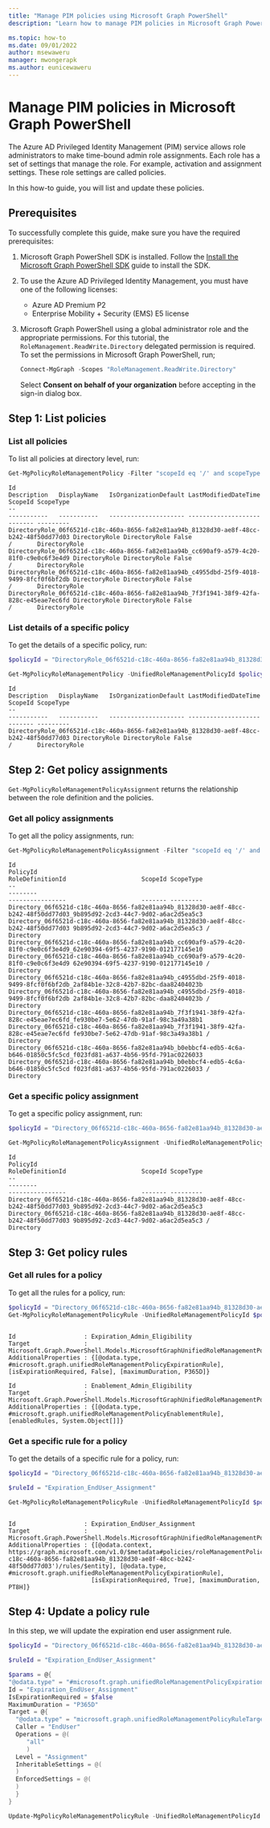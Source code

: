 ```yaml
---
title: "Manage PIM policies using Microsoft Graph PowerShell"
description: "Learn how to manage PIM policies in Microsoft Graph PowerShell"

ms.topic: how-to
ms.date: 09/01/2022
author: msewaweru
manager: mwongerapk
ms.author: eunicewaweru
---
```


# Manage PIM policies in Microsoft Graph PowerShell

The Azure AD Privileged Identity Management (PIM) service allows role administrators to make time-bound admin role assignments. Each role has a set of settings that manage the role. For example, activation and assignment settings. These role settings are called policies.

In this how-to guide, you will list and update these policies.

## Prerequisites

To successfully complete this guide, make sure you have the required prerequisites:

1. Microsoft Graph PowerShell SDK is installed. Follow the [Install the Microsoft Graph PowerShell SDK](installation.md) guide to install the SDK.  
1. To use the Azure AD Privileged Identity Management, you must have one of the following licenses:
    - Azure AD Premium P2
    - Enterprise Mobility + Security (EMS) E5 license
1. Microsoft Graph PowerShell using a global administrator role and the appropriate permissions. For this tutorial, the `RoleManagement.ReadWrite.Directory` delegated permission is required. To set the permissions in Microsoft Graph PowerShell, run;

    ```powershell
    Connect-MgGraph -Scopes "RoleManagement.ReadWrite.Directory"
    ```

    Select **Consent on behalf of your organization** before accepting in the sign-in dialog box.

## Step 1: List policies

### List all policies

To list all policies at directory level, run:

```powershell
Get-MgPolicyRoleManagementPolicy -Filter "scopeId eq '/' and scopeType eq 'DirectoryRole'"
```

```Output
Id                                                                                      Description   DisplayName   IsOrganizationDefault LastModifiedDateTime ScopeId ScopeType
--                                                                                      -----------   -----------   --------------------- -------------------- ------- ---------
DirectoryRole_06f6521d-c18c-460a-8656-fa82e81aa94b_81328d30-ae8f-48cc-b242-48f50dd77d03 DirectoryRole DirectoryRole False                                      /       DirectoryRole
DirectoryRole_06f6521d-c18c-460a-8656-fa82e81aa94b_cc690af9-a579-4c20-81f0-c9e0c6f3e4d9 DirectoryRole DirectoryRole False                                      /       DirectoryRole
DirectoryRole_06f6521d-c18c-460a-8656-fa82e81aa94b_c4955dbd-25f9-4018-9499-8fcf0f6bf2db DirectoryRole DirectoryRole False                                      /       DirectoryRole
DirectoryRole_06f6521d-c18c-460a-8656-fa82e81aa94b_7f3f1941-38f9-42fa-828c-e45eae7ec6fd DirectoryRole DirectoryRole False                                      /       DirectoryRole
```

### List details of a specific policy

To get the details of a specific policy, run:

```powershell
$policyId = "DirectoryRole_06f6521d-c18c-460a-8656-fa82e81aa94b_81328d30-ae8f-48cc-b242-48f50dd77d03"

Get-MgPolicyRoleManagementPolicy -UnifiedRoleManagementPolicyId $policyId 
```

```Output
Id                                                                                      Description   DisplayName   IsOrganizationDefault LastModifiedDateTime ScopeId ScopeType
--                                                                                      -----------   -----------   --------------------- -------------------- ------- ---------
DirectoryRole_06f6521d-c18c-460a-8656-fa82e81aa94b_81328d30-ae8f-48cc-b242-48f50dd77d03 DirectoryRole DirectoryRole False                                      /       DirectoryRole
```

## Step 2: Get policy assignments

`Get-MgPolicyRoleManagementPolicyAssignment` returns the relationship between the role definition and the policies.

### Get all policy assignments

To get all the policy assignments, run:

```powershell
Get-MgPolicyRoleManagementPolicyAssignment -Filter "scopeId eq '/' and scopeType eq 'Directory'"
```

```Output
Id                                                                                                                       PolicyId                                                                            RoleDefinitionId                     ScopeId ScopeType
--                                                                                                                       --------                                                                            ----------------                     ------- ---------
Directory_06f6521d-c18c-460a-8656-fa82e81aa94b_81328d30-ae8f-48cc-b242-48f50dd77d03_9b895d92-2cd3-44c7-9d02-a6ac2d5ea5c3 Directory_06f6521d-c18c-460a-8656-fa82e81aa94b_81328d30-ae8f-48cc-b242-48f50dd77d03 9b895d92-2cd3-44c7-9d02-a6ac2d5ea5c3 /       Directory
Directory_06f6521d-c18c-460a-8656-fa82e81aa94b_cc690af9-a579-4c20-81f0-c9e0c6f3e4d9_62e90394-69f5-4237-9190-012177145e10 Directory_06f6521d-c18c-460a-8656-fa82e81aa94b_cc690af9-a579-4c20-81f0-c9e0c6f3e4d9 62e90394-69f5-4237-9190-012177145e10 /       Directory
Directory_06f6521d-c18c-460a-8656-fa82e81aa94b_c4955dbd-25f9-4018-9499-8fcf0f6bf2db_2af84b1e-32c8-42b7-82bc-daa82404023b Directory_06f6521d-c18c-460a-8656-fa82e81aa94b_c4955dbd-25f9-4018-9499-8fcf0f6bf2db 2af84b1e-32c8-42b7-82bc-daa82404023b /       Directory
Directory_06f6521d-c18c-460a-8656-fa82e81aa94b_7f3f1941-38f9-42fa-828c-e45eae7ec6fd_fe930be7-5e62-47db-91af-98c3a49a38b1 Directory_06f6521d-c18c-460a-8656-fa82e81aa94b_7f3f1941-38f9-42fa-828c-e45eae7ec6fd fe930be7-5e62-47db-91af-98c3a49a38b1 /       Directory
Directory_06f6521d-c18c-460a-8656-fa82e81aa94b_b0ebbcf4-edb5-4c6a-b646-01850c5fc5cd_f023fd81-a637-4b56-95fd-791ac0226033 Directory_06f6521d-c18c-460a-8656-fa82e81aa94b_b0ebbcf4-edb5-4c6a-b646-01850c5fc5cd f023fd81-a637-4b56-95fd-791ac0226033 /       Directory
```

### Get a specific policy assignment

To get a specific policy assignment, run:

```powershell
$policyId = "Directory_06f6521d-c18c-460a-8656-fa82e81aa94b_81328d30-ae8f-48cc-b242-48f50dd77d03_9b895d92-2cd3-44c7-9d02-a6ac2d5ea5c3"

Get-MgPolicyRoleManagementPolicyAssignment -UnifiedRoleManagementPolicyAssignmentId $policyId
```

```Output
Id                                                                                                                       PolicyId                                                                            RoleDefinitionId                     ScopeId ScopeType
--                                                                                                                       --------                                                                            ----------------                     ------- ---------
Directory_06f6521d-c18c-460a-8656-fa82e81aa94b_81328d30-ae8f-48cc-b242-48f50dd77d03_9b895d92-2cd3-44c7-9d02-a6ac2d5ea5c3 Directory_06f6521d-c18c-460a-8656-fa82e81aa94b_81328d30-ae8f-48cc-b242-48f50dd77d03 9b895d92-2cd3-44c7-9d02-a6ac2d5ea5c3 /       Directory
```

## Step 3: Get policy rules

### Get all rules for a policy

To get all the rules for a policy, run:

```powershell
$policyId = "Directory_06f6521d-c18c-460a-8656-fa82e81aa94b_81328d30-ae8f-48cc-b242-48f50dd77d03"
Get-MgPolicyRoleManagementPolicyRule -UnifiedRoleManagementPolicyId $policyId | Format-List
```

```Output

Id                   : Expiration_Admin_Eligibility
Target               : Microsoft.Graph.PowerShell.Models.MicrosoftGraphUnifiedRoleManagementPolicyRuleTarget
AdditionalProperties : {[@odata.type, #microsoft.graph.unifiedRoleManagementPolicyExpirationRule], [isExpirationRequired, False], [maximumDuration, P365D]}

Id                   : Enablement_Admin_Eligibility
Target               : Microsoft.Graph.PowerShell.Models.MicrosoftGraphUnifiedRoleManagementPolicyRuleTarget
AdditionalProperties : {[@odata.type, #microsoft.graph.unifiedRoleManagementPolicyEnablementRule], [enabledRules, System.Object[]]}
```

### Get  a specific rule for a policy

To get the details of a specific rule for a policy, run:

```powershell
$policyId = "Directory_06f6521d-c18c-460a-8656-fa82e81aa94b_81328d30-ae8f-48cc-b242-48f50dd77d03"

$ruleId = "Expiration_EndUser_Assignment"

Get-MgPolicyRoleManagementPolicyRule -UnifiedRoleManagementPolicyId $policyId -UnifiedRoleManagementPolicyRuleId $ruleId | Format-List 
```

```Output

Id                   : Expiration_EndUser_Assignment
Target               : Microsoft.Graph.PowerShell.Models.MicrosoftGraphUnifiedRoleManagementPolicyRuleTarget
AdditionalProperties : {[@odata.context, https://graph.microsoft.com/v1.0/$metadata#policies/roleManagementPolicies('Directory_06f6521d-c18c-460a-8656-fa82e81aa94b_81328d30-ae8f-48cc-b242-48f50dd77d03')/rules/$entity], [@odata.type, #microsoft.graph.unifiedRoleManagementPolicyExpirationRule],
                       [isExpirationRequired, True], [maximumDuration, PT8H]}
```

## Step 4: Update a policy rule 

In this step, we will update the expiration end user assignment rule.

```powershell
$policyId = "Directory_06f6521d-c18c-460a-8656-fa82e81aa94b_81328d30-ae8f-48cc-b242-48f50dd77d03"

$ruleId = "Expiration_EndUser_Assignment"

$params = @{
"@odata.type" = "#microsoft.graph.unifiedRoleManagementPolicyExpirationRule"
Id = "Expiration_EndUser_Assignment"
IsExpirationRequired = $false
MaximumDuration = "P365D"
Target = @{
  "@odata.type" = "microsoft.graph.unifiedRoleManagementPolicyRuleTarget"
  Caller = "EndUser"
  Operations = @(
     "all"
     )
  Level = "Assignment"
  InheritableSettings = @(
  )
  EnforcedSettings = @(
  )
  }
}

Update-MgPolicyRoleManagementPolicyRule -UnifiedRoleManagementPolicyId $policyid -UnifiedRoleManagementPolicyRuleId $ruleId -BodyParameter $params
```
